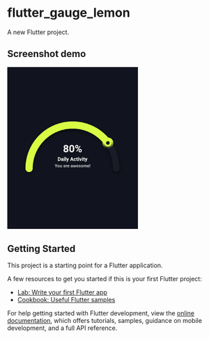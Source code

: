 # flutter_gauge_lemon

A new Flutter project.

## Screenshot demo

<p>
  <a href="https://github.com/kenyk7" target="_blank" rel="noreferrer">
    <img
      src="https://raw.githubusercontent.com/kenyk7/flutter_gauge_lemon/main/screenshot.jpg"
      alt="Spotify"
      width="300"
    />
  </a>
</p>

## Getting Started

This project is a starting point for a Flutter application.

A few resources to get you started if this is your first Flutter project:

- [Lab: Write your first Flutter app](https://docs.flutter.dev/get-started/codelab)
- [Cookbook: Useful Flutter samples](https://docs.flutter.dev/cookbook)

For help getting started with Flutter development, view the
[online documentation](https://docs.flutter.dev/), which offers tutorials,
samples, guidance on mobile development, and a full API reference.
